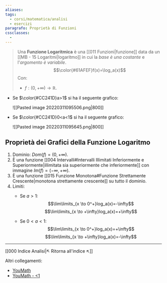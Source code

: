 ```yaml
---
aliases:
tags:
  - corsi/matematica/analisi
  - esercizi
paragrafo: Proprietà di Funzioni
cssclasses:
  -
---
```

>Una **Funzione Logaritmica** è una [[011 Funzioni|funzione]] data da un [[MB - 15 Logaritmi|logaritmo]] in cui la *base è una costante* e l'*argomento è variabile*.
>$$\color{#61AFEF}f(x)=\log_a(x)$$
>Con:
>- $f:(0, +\infty)\to\mathbb{R}$.

- Se $\color{#CC241D}a>1$ si ha il seguente grafico:
  
  ![[Pasted image 20220311095506.png|800]]

- Se $\color{#CC241D}0<a<1$ si ha il seguente grafico:
  
  ![[Pasted image 20220311095645.png|800]]


## Proprietà dei Grafici della Funzione Logaritmo
1. Dominio: $Dom(f)=(0, +\infty)$.
2. È una funzione [[004 Intervalli#Intervalli Illimitati Inferiormente e Superiormente|illimitata sia superiormente che inferiormente]] con immagine $Im(f)=(-\infty, +\infty)$.
3. È una funzione [[015 Funzione Monotona#Funzione Strettamente Crescente|monotona strettamente crescente]] su tutto il dominio.
4. Limiti:
	- Se $a>1$:
	  $$\lim\limits_{x \to 0^+}log_a(x)=-\infty$$
	  $$\lim\limits_{x \to +\infty}log_a(x)=+\infty$$

	- Se $0<a<1$:
	  $$\lim\limits_{x \to 0^+}log_a(x)=+\infty$$
	  $$\lim\limits_{x \to +\infty}log_a(x)=-\infty$$

___
[[000 Indice Analisi|↖ Ritorna all'indice ↖]]

Altri collegamenti: 
- [YouMath](https://www.youmath.it/lezioni/analisi-matematica/le-funzioni-elementari-e-le-loro-proprieta/282-logaritmo-con-base-maggiore-di-1.html)
- [YouMath - <1](https://www.youmath.it/lezioni/analisi-matematica/le-funzioni-elementari-e-le-loro-proprieta/283-logaritmo-con-base-minore-di-1.html)